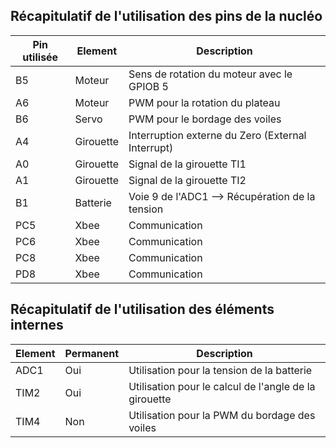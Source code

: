 ## Récapitulatif de l'utilisation des pins de la nucléo


| Pin utilisée | Element | Description |
|---|---|---|
|B5|Moteur| Sens de rotation du moteur avec le GPIOB 5|
|A6|Moteur| PWM pour la rotation du plateau|
|B6|Servo| PWM pour le bordage des voiles|
|A4|Girouette| Interruption externe du Zero (External Interrupt)|
|A0| Girouette| Signal de la girouette TI1|
|A1| Girouette| Signal de la girouette TI2|
|B1| Batterie| Voie 9 de l'ADC1 --> Récupération de la tension|
|PC5| Xbee|Communication|
|PC6| Xbee|Communication|
|PC8| Xbee|Communication|
|PD8| Xbee|Communication|

## Récapitulatif de l'utilisation des éléments internes


| Element | Permanent | Description |
|---|---|---|
|ADC1| Oui | Utilisation pour la tension de la batterie|
|TIM2| Oui |Utilisation pour le calcul de l'angle de la girouette|
|TIM4| Non | Utilisation pour la PWM du bordage des voiles|
